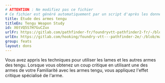 ```yaml
---
# ATTENTION : Ne modifiez pas ce fichier
# Ce fichier est généré automatiquement par un script d'après les données du module Foundry VTT officiel et de sa traduction
title: Étude des armes tengu
titleEn: Tengu Weapon Study
id: X6tVQ5S7H7GuCZux
urlFr: https://gitlab.com/pathfinder-fr/foundryvtt-pathfinder2-fr/-/blob/master/data/feats/X6tVQ5S7H7GuCZux.htm
urlEn: https://gitlab.com/hooking/foundry-vtt---pathfinder-2e/-/blob/master/packs/data/feats.db/tengu-weapon-study.json
group: feats
layout: dons
---
```

Vous avez appris les techniques pour utiliser les lames et les autres armes des tengu. Lorsque vous obtenez un coup critique en utilisant une des armes de votre Familiarité avec les armes tengu, vous appliquez l'effet critique spécialisé de l'arme.


